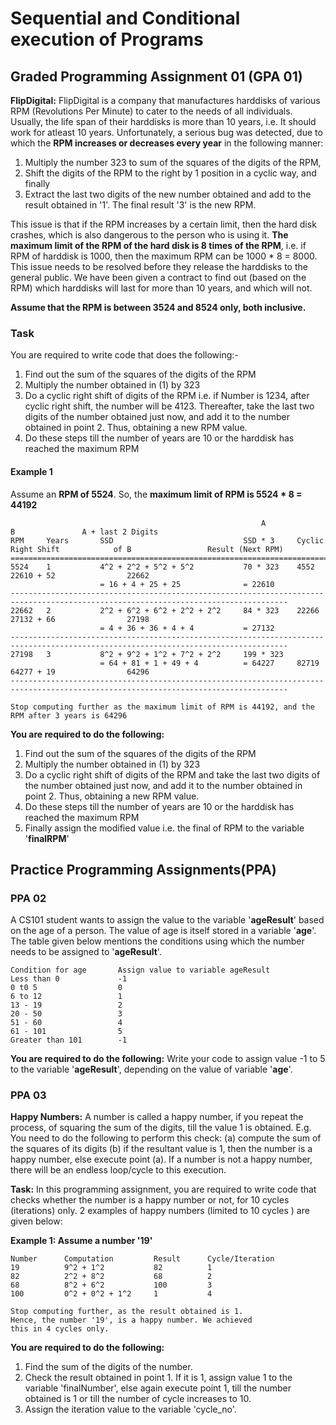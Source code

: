 # Sequential and Conditional execution of Programs

## Graded Programming Assignment 01 (GPA 01)
**FlipDigital:** FlipDigital is a company that manufactures harddisks of various RPM (Revolutions Per Minute) to cater to the needs of all individuals. Usually, the life span of their harddisks is more than 10 years, i.e. It should work for atleast 10 years. Unfortunately, a serious bug was detected, due to which the **RPM increases or decreases every year** in the following manner:
1. Multiply the number 323 to sum of the squares of the digits of the RPM,
2. Shift the digits of the RPM to the right by 1 position in a cyclic way, and finally 
3. Extract the last two digits of the new number obtained and add to the result obtained in '1'. 
The final result '3' is the new RPM. 

This issue is that if the RPM increases by a certain limit, then the hard disk crashes, which is also dangerous to the person who is using it. **The maximum limit of the RPM of the hard disk is 8 times of the RPM**, i.e. if RPM of harddisk is 1000, then the maximum RPM can be 1000 * 8 = 8000. This issue needs to be resolved before they release the harddisks to the general public. We have been given a contract to find out (based on the RPM) which harddisks will last for more than 10 years, and which will not.

**Assume that the RPM is between 3524 and 8524 only, both inclusive.**

### Task
You are required to write code that does the following:-

1. Find out the sum of the squares of the digits of the RPM
2. Multiply the number obtained in (1) by 323
3. Do a cyclic right shift of digits of the RPM i.e. if Number is 1234, after cyclic right shift, the number will be 4123. Thereafter, take the last two digits of the number obtained just now, and add it to the number obtained in point 2. Thus, obtaining a new RPM value.
4. Do these steps till the number of years are 10 or the harddisk has reached the maximum RPM

#### Example 1
 Assume an **RPM of 5524**. So, the **maximum limit of RPM is 5524 * 8 = 44192**
 
```text
                                                        A                B               A + last 2 Digits       
RPM     Years       SSD                             SSD * 3     Cyclic Right Shift            of B                 Result (Next RPM)
====================================================================================================================================
5524    1           4^2 + 2^2 + 5^2 + 5^2           70 * 323    4552                     22610 + 52                22662    
                    = 16 + 4 + 25 + 25              = 22610
------------------------------------------------------------------------------------------------------------------------------------
22662   2           2^2 + 6^2 + 6^2 + 2^2 + 2^2     84 * 323    22266                    27132 + 66                27198
                    = 4 + 36 + 36 + 4 + 4           = 27132
------------------------------------------------------------------------------------------------------------------------------------
27198   3           8^2 + 9^2 + 1^2 + 7^2 + 2^2     199 * 323
                    = 64 + 81 + 1 + 49 + 4          = 64227     82719                    64277 + 19                64296
------------------------------------------------------------------------------------------------------------------------------------

Stop computing further as the maximum limit of RPM is 44192, and the RPM after 3 years is 64296
```

**You are required to do the following:**
1. Find out the sum of the squares of the digits of the RPM
2. Multiply the number obtained in (1) by 323
3. Do a cyclic right shift of digits of the RPM and take the last two digits of the number obtained just now, and add it to the number obtained in point 2. Thus, obtaining a new RPM value.
4. Do these steps till the number of years are 10 or the harddisk has reached the maximum RPM
5. Finally assign the modified value i.e. the final of RPM to the variable '**finalRPM**'

## Practice Programming Assignments(PPA)

### PPA 02
A CS101 student wants to assign the value to the variable '**ageResult**' based on the age of a person. The value of age is itself stored in a variable '**age**'. The table given below mentions the conditions using which the number needs to be assigned to '**ageResult**'.

```text
Condition for age       Assign value to variable ageResult
Less than 0             -1
0 t0 5                  0
6 to 12                 1
13 - 19                 2
20 - 50                 3
51 - 60                 4
61 - 101                5
Greater than 101        -1
```

**You are required to do the following:**
Write your code to assign value -1 to 5 to the variable '**ageResult**', depending on the value of variable '**age**'.


### PPA 03

**Happy Numbers:** A number is called a happy number, if you repeat the process, of squaring the sum of the digits, till the value 1 is obtained. E.g. You need to do the following to perform this check: (a) compute the sum of the squares of its digits (b) if the resultant value is 1, then the number is a happy number, else execute point (a). If a number is not a happy number, there will be an endless loop/cycle to this execution. 

**Task:** In this programming assignment, you are required to write code that checks whether the number is a happy number or not, for 10 cycles (iterations) only. 2 examples of happy numbers (limited to 10 cycles ) are given below:

**Example 1: Assume a number '19'**
```text
Number      Computation         Result      Cycle/Iteration
19          9^2 + 1^2           82          1
82          2^2 + 8^2           68          2
68          8^2 + 6^2           100         3
100         0^2 + 0^2 + 1^2     1           4

Stop computing further, as the result obtained is 1. 
Hence, the number '19', is a happy number. We achieved
this in 4 cycles only.
```

**You are required to do the following:**

1. Find the sum of the digits of the number.
2. Check the result obtained in point 1. If it is 1, assign value 1 to the variable 'finalNumber', else again execute point 1, till the number obtained is 1 or till the number of cycle increases to 10.
3. Assign the iteration value to the variable 'cycle_no'.